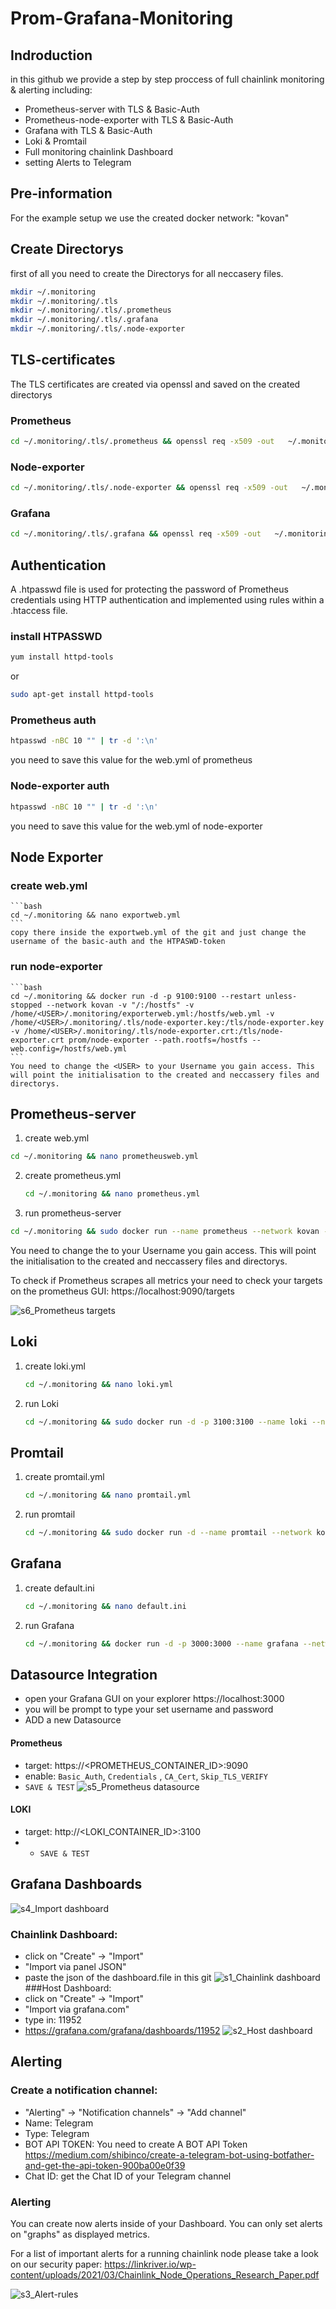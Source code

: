 # Prom-Grafana-Monitoring
## Indroduction
in this github we provide a step by step proccess of full chainlink monitoring & alerting including:
- Prometheus-server with TLS & Basic-Auth
- Prometheus-node-exporter with TLS & Basic-Auth
- Grafana with TLS & Basic-Auth
- Loki & Promtail
- Full monitoring chainlink Dashboard
- setting Alerts to Telegram 
## Pre-information
For the example setup we use the created docker network: "kovan"
## Create Directorys
first of all you need to create the Directorys for all neccasery files.
```bash
mkdir ~/.monitoring
mkdir ~/.monitoring/.tls
mkdir ~/.monitoring/.tls/.prometheus
mkdir ~/.monitoring/.tls/.grafana
mkdir ~/.monitoring/.tls/.node-exporter
```
## TLS-certificates
The TLS certificates are created via openssl and saved on the created directorys
### Prometheus
```bash
cd ~/.monitoring/.tls/.prometheus && openssl req -x509 -out   ~/.monitoring/.tls/.prometheus/prometheus.crt  -keyout  ~/.monitoring/.tls/.prometheus/prometheus.key -newkey rsa:2048 -nodes -sha256 -days 365 -subj '/CN=localhost' -extensions EXT -config <( printf "[dn]\nCN=localhost\n[req]\ndistinguished_name = dn\n[EXT]\nsubjectAltName=DNS:localhost\nkeyUsage=digitalSignature\nextendedKeyUsage=serverAuth")
```
### Node-exporter
```bash
cd ~/.monitoring/.tls/.node-exporter && openssl req -x509 -out   ~/.monitoring/.tls/.node-exporter/node-exporter.crt  -keyout  ~/.monitoring/.tls/.node-exporter/node-exporter.key -newkey rsa:2048 -nodes -sha256 -days 365 -subj '/CN=localhost' -extensions EXT -config <( printf "[dn]\nCN=localhost\n[req]\ndistinguished_name = dn\n[EXT]\nsubjectAltName=DNS:localhost\nkeyUsage=digitalSignature\nextendedKeyUsage=serverAuth")
```
### Grafana
```bash
cd ~/.monitoring/.tls/.grafana && openssl req -x509 -out   ~/.monitoring/.tls/.grafana/grafana.crt  -keyout  ~/.monitoring/.tls/.grafana/grafana.key -newkey rsa:2048 -nodes -sha256 -days 365 -subj '/CN=localhost' -extensions EXT -config <( printf "[dn]\nCN=localhost\n[req]\ndistinguished_name = dn\n[EXT]\nsubjectAltName=DNS:localhost\nkeyUsage=digitalSignature\nextendedKeyUsage=serverAuth")
```
## Authentication
A .htpasswd file is used for protecting the password of Prometheus credentials using HTTP authentication and implemented using rules within a .htaccess file.
 ### install HTPASSWD
  ```bash
  yum install httpd-tools
  ```
  or
  ```bash
  sudo apt-get install httpd-tools
  ```
 ### Prometheus auth
  ```bash
  htpasswd -nBC 10 "" | tr -d ':\n'
  ```
  you need to save this value for the web.yml of prometheus
  
### Node-exporter auth
  ```bash
  htpasswd -nBC 10 "" | tr -d ':\n'
  ```
  you need to save this value for the web.yml of node-exporter
## Node Exporter
### create web.yml
    ```bash
    cd ~/.monitoring && nano exportweb.yml
    ```
    copy there inside the exportweb.yml of the git and just change the username of the basic-auth and the HTPASWD-token
### run node-exporter
    ```bash
    cd ~/.monitoring && docker run -d -p 9100:9100 --restart unless-stopped --network kovan -v "/:/hostfs" -v /home/<USER>/.monitoring/exporterweb.yml:/hostfs/web.yml -v /home/<USER>/.monitoring/.tls/node-exporter.key:/tls/node-exporter.key -v /home/<USER>/.monitoring/.tls/node-exporter.crt:/tls/node-exporter.crt prom/node-exporter --path.rootfs=/hostfs --web.config=/hostfs/web.yml
    ```
    You need to change the <USER> to your Username you gain access. This will point the initialisation to the created and neccassery files and directorys.
 ## Prometheus-server
  
 1) create web.yml
 ```bash
 cd ~/.monitoring && nano prometheusweb.yml
 ```
 2) create prometheus.yml
    ```bash
    cd ~/.monitoring && nano prometheus.yml
    ``` 
 3) run prometheus-server
  ```bash
  cd ~/.monitoring && sudo docker run --name prometheus --network kovan --restart=unless-stopped -d -p 9090:9090 -v /home/<USER>/.monitoring/prometheus.yml:/etc/prometheus/prometheus.yml -v /home/<USER>/.monitoring/.tls/prometheus.key:/tls/prometheus.key -v /home/<USER>/.monitoring/.tls/prometheus.crt:/tls/prometheus.crt -v /home/<USER>/.monitoring/prometheusweb.yml:/etc/prometheus/web.yml prom/prometheus --config.file=/etc/prometheus/prometheus.yml --web.config.file=/etc/prometheus/web.yml
   ```
 You need to change the <USER> to your Username you gain access. This will point the initialisation to the created and neccassery files and directorys.
  
 To check if Prometheus scrapes all metrics your need to check your targets on the prometheus GUI: https://localhost:9090/targets
 
![s6_Prometheus targets](https://user-images.githubusercontent.com/77073086/113423325-935fb080-93ce-11eb-9e2d-ba3401b2ea41.JPG)

 ## Loki
  
 1) create loki.yml
    ```bash
    cd ~/.monitoring && nano loki.yml
    ```
 2) run Loki
     ```bash
    cd ~/.monitoring && sudo docker run -d -p 3100:3100 --name loki --network kovan --restart unless-stopped -v /home/<USER>/.monitoring/loki.yml:/mnt/config/loki.yml grafana/loki:2.2.0 -config.file=/mnt/config/loki.yml
    ```
 ## Promtail
 1) create promtail.yml
    ```bash
    cd ~/.monitoring && nano promtail.yml
    ```
 2) run promtail
    ```bash
    cd ~/.monitoring && sudo docker run -d --name promtail --network kovan --restart unless-stopped -v /home/<USER>/.monitoring/promtail.yml:/mnt/config/promtail.yml -v /var/log:/var/log grafana/promtail:2.2.0 -config.file=/mnt/config/promtail.yml
    ```
 ## Grafana
 
 1) create default.ini
    ```bash
    cd ~/.monitoring && nano default.ini
    ```
 2) run Grafana
    ```bash
    cd ~/.monitoring && docker run -d -p 3000:3000 --name grafana --network kovan --restart unless-stopped -v /home/<USER>/.monitoring/.tls/.grafana/grafana.key:/tls/grafana.key -v /home/<USER>/.monitoring/.tls/.grafana/grafana.crt:/tls/grafana.crt -v /home/<USER>/.monitoring/grafana.ini:/etc/grafana/grafana.ini -e GF_PATHS_CONFIG=/etc/grafana/grafana.ini grafana/grafana:latest
    ```
 ## Datasource Integration
- open your Grafana GUI on your explorer https://localhost:3000
- you will be prompt to type your set username and password
- ADD a new Datasource
#### Prometheus
- target: https://<PROMETHEUS_CONTAINER_ID>:9090
- enable: `Basic_Auth`, `Credentials` , `CA_Cert`, `Skip_TLS_VERIFY`
- `SAVE & TEST`
![s5_Prometheus datasource](https://user-images.githubusercontent.com/77073086/113423338-99559180-93ce-11eb-8426-ca2afcb764d8.JPG)
#### LOKI
- target: http://<LOKI_CONTAINER_ID>:3100 
- - `SAVE & TEST`

 ## Grafana Dashboards
 ![s4_Import dashboard](https://user-images.githubusercontent.com/77073086/113423336-99559180-93ce-11eb-97d6-e594f672e379.JPG)
### Chainlink Dashboard:           
- click on "Create" -> "Import" 
- "Import via panel JSON"
- paste the json of the dashboard.file in this git
 ![s1_Chainlink dashboard](https://user-images.githubusercontent.com/77073086/113423330-95297400-93ce-11eb-84f0-123b582e5296.png)
###Host Dashboard:                
- click on "Create" -> "Import"
- "Import via grafana.com"
- type in: 11952
- https://grafana.com/grafana/dashboards/11952
  ![s2_Host dashboard](https://user-images.githubusercontent.com/77073086/113423331-96f33780-93ce-11eb-8439-3c134eeabecd.png)
 ## Alerting
 ### Create a notification channel:
  - "Alerting" -> "Notification channels" -> "Add channel"
  - Name: Telegram
  - Type: Telegram
  - BOT API TOKEN: You need to create A BOT API Token https://medium.com/shibinco/create-a-telegram-bot-using-botfather-and-get-the-api-token-900ba00e0f39
  - Chat ID: get the Chat ID of your Telegram channel
### Alerting
You can create now alerts inside of your Dashboard. You can only set alerts on "graphs" as displayed metrics. 
     
For a list of important alerts for a running chainlink node please take a look on our security paper: https://linkriver.io/wp-content/uploads/2021/03/Chainlink_Node_Operations_Research_Paper.pdf

![s3_Alert-rules](https://user-images.githubusercontent.com/77073086/113423335-98bcfb00-93ce-11eb-8c1b-f6c7ff42821e.JPG)

